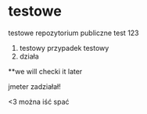 # testowe
testowe repozytorium publiczne
test 123
1. testowy przypadek testowy 
2. działa


**we will checki it later

jmeter zadziałał! 

<3 można iść spać
